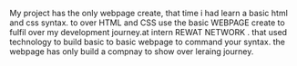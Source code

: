 

My project has the only webpage create, that time i had learn a basic html and css syntax. to over HTML and CSS
use the basic WEBPAGE create to fulfil over my development journey.at intern REWAT NETWORK . that used technology 
to build basic to basic webpage to command your syntax. the webpage has only build a compnay to show over leraing journey.




